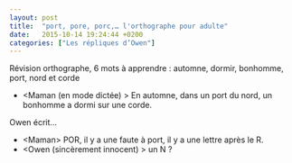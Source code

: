 ```yaml
---
layout: post
title:  "port, pore, porc,… l'orthographe pour adulte"
date:   2015-10-14 19:24:44 +0200
categories: ["Les répliques d’Owen"]
---
```


Révision orthographe, 6 mots à apprendre : automne, dormir, bonhomme, port, nord et corde

-   \<Maman (en mode dictée) \> En automne, dans un port du nord, un bonhomme a dormi sur une corde.

Owen écrit…

-   \<Maman\> POR, il y a une faute à port, il y a une lettre après le R.
-   \<Owen (sincèrement innocent) \> un N ?


